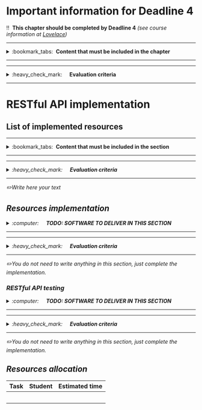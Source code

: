 # Important information for Deadline 4

:bangbang:&nbsp;&nbsp;**This chapter should be completed by Deadline 4** *(see course information at [Lovelace](http://lovelace.oulu.fi))*

---
<details>
<summary>
:bookmark_tabs:&nbsp;&nbsp;<strong>Content that must be included in the chapter</strong>
</summary>

<bloquote>
In this section you must implement the RESTful API designed in the previous section. <strong>The minimum requirements are summarized in the&nbsp;<a href="">Minimum Requirements</a>&nbsp;section of the Project Work Assignment. If you do not meet the minimum requirements this section WILL NOT be evaluated. </strong>
<h3>CHAPTER GOALS</h3>
<ul>
<li>Implement a RESTful API</li>
<li>Write tests for the API</li>
</ul>
</bloquote>

</details>

---

---
<details>
<summary>
:heavy_check_mark:&nbsp;&nbsp;&nbsp;&nbsp; <strong>Evaluation criteria</strong>
</summary>

<bloquote>
You can get a maximum of 20 points after completing this section. More detailed evaluation is provided after each heading.
</bloquote>

</details>

---

# RESTful API implementation

## List of implemented resources

---
<details>
<summary>
:bookmark_tabs:&nbsp;&nbsp;<strong>Content that must be included in the section</strong>
</summary>

<bloquote>
A list of all implemented resources. Consider that not all resources that you have designed must be implemented.&nbsp; The minimum requirements are summarized in the Minimum requirements section from the Project work assignment. <em>You can use a table similar to the one you used to explain the uniform interface. <em>Do not forget to include in the <a href="doc/README.md">README.md</a> file which is the path to access to your application remotely.</em>

</bloquote>

</details>

---

---
<details>
<summary>
:heavy_check_mark:&nbsp;&nbsp;&nbsp;&nbsp; <strong>Evaluation criteria</strong>
</summary>

<bloquote>
	In this section you can get a maximum of 1.0 points.
	<ul>
		<li>The table clearly shows which resources are implemented, and what requests they support: <strong>1.0</strong></li>
	</ul>
</bloquote>

</details>

---

:pencil2:*Write here your text*

## Resources implementation
<details>
<summary>
:computer:&nbsp;&nbsp;&nbsp;&nbsp; <strong>TODO: SOFTWARE TO DELIVER IN THIS SECTION</strong>
</summary>

<bloquote>
<strong>The code repository must contain: </strong>
<ol>
	<li>The source code for the RESTful API&nbsp;</li>
	<li>The external libraries that you have used</li>
	<li>We recommend to include a set of scripts to setup and run your server </li>
	<li>A database file or the necessary files and scripts to automatically populate your database.</li>
	<li>A <a href="documents/README.md">README.md</a> file containing:
		<ul>
			<li>Dependencies (external libraries)</li>
			<li>How to setup the framework.</li>
			<li>How to populate and setup the database.</li>
			<li>How to setup (e.g. modifying any configuration files) and run your RESTful API.</li>
			<li>The URL to access your API (usually <em>nameofapplication/api/version/</em>)=&gt; the path to your application.</li>
		</ul>
	</li>
</ol>
<strong>NOTE: Your code MUST be clearly documented. </strong>For each public method/function you must provide: a short description of the method, input parameters, output parameters, exceptions (when the application can fail and how to handle such fail). Check Exercise 2 and 3 for examples on how to document the code.
&nbsp;<strong>In addition should be clear which is the code you have implemented yourself and which is the code that you have borrowed from other sources</strong>
</bloquote>

</details>

---

---
<details>
<summary>
:heavy_check_mark:&nbsp;&nbsp;&nbsp;&nbsp; <strong>Evaluation criteria</strong>
</summary>

<bloquote>
In this section you can get a maximum of <strong>4.5</strong> points:

<ul>
	<li>Instructions to set up the API and run the tests are provided in the <a href="http://readme.md/">README.md</a> file: <strong>1.0</strong>
		<ul>
			<li>this means there should be no undocumented extra steps in running the code/tests!</li>
		</ul>
	</li>
	<li>The code has clear structure and naming for variables and methods: <strong>1.0</strong></li>
	<li>You have clearly marked which parts of the code are your own work and which have been borrowed: <strong>0.5</strong></li>
	<li>Each method's functionality is described in its documentation: <strong>1.0</strong></li>
	<li>Parameters read from the request are described: <strong>0.5</strong></li>
	<li>Responses are briefly described (refer to your API documentation): <strong>0.5</strong></li>
</ul>
</bloquote>

</details>

---
:pencil2:*You do not need to write anything in this section, just complete the implementation.*

### RESTful API testing
<details>
<summary>
:computer:&nbsp;&nbsp;&nbsp;&nbsp; <strong>TODO: SOFTWARE TO DELIVER IN THIS SECTION</strong>
</summary>

<bloquote>
<strong>The code repository must contain: </strong>
<ol>
	<li>The code to test your RESTful API (Functional test)
		<ul>
			<li>The code of the test MUST be commented indicating what you are going to test in each test case.</li>
			<li>The test must include values that force error messages</li>
		</ul>
	</li>
	<li>The external libraries that you have used</li>
	<li>We recommend to include a set of scripts to execute your tests.</li>
	<li>A database file or the necessary files and scripts to automatically populate your database.</li>
	<li>A <a href="documents/README.md">README.md</a> file containing:
		<ul>
			<li>Dependencies (external libraries)</li>
			<li>Instructions on how to run the different tests for your application.</li>
		</ul>
	</li>
</ol>
Do not forget to include in the <a href="doc/README.md">README.md</a> the instructions on how to run your tests. Discuss briefly which were the main errors that you detected thanks to the functional testing.

Remember that you MUST implement a functional testing suite. A detailed description of the input / output in the a REST client plugin.

As with the database tests, in this section it is your responsibility that your API handles requests correctly. All of the example requests in your API documentation should work, and your API must give the responses from your documentation. You also need to show that invalid requests are properly handled, and that the responses match those in the documentation.
</bloquote>

</details>

---

---
<details>
<summary>
:heavy_check_mark:&nbsp;&nbsp;&nbsp;&nbsp; <strong>Evaluation criteria</strong>
</summary>

<bloquote>
In this section you can get a maximum of <strong>14.5</strong> points:

<ul>
	<li>Test cases run correctly: <strong>1.0</strong></li>
	<li>Each method is tested with correct requests: <strong>2.0</strong></li>
	<li>Test cases cover all predictable error scenarios (various invalid requests) for all methods:<strong>4.0</strong></li>
	<li>Test output clearly describes the testing process for each case: <strong>3.5</strong></li>
	<li>The interface works as intended (i.e. we don't find any errors. ) Errors will diminish this grade.: <strong>4.0</strong></li>
	<li>NOTE: In group with 4 people we will be more strict when assigning grades in this section.</li>
</ul>
</bloquote>

</details>

---
:pencil2:*You do not need to write anything in this section, just complete the implementation.*

## Resources allocation
|**Task** | **Student**|**Estimated time**|
|:------: |:----------:|:----------------:|
|||| 
|||| 
|||| 
|||| 
|||| 